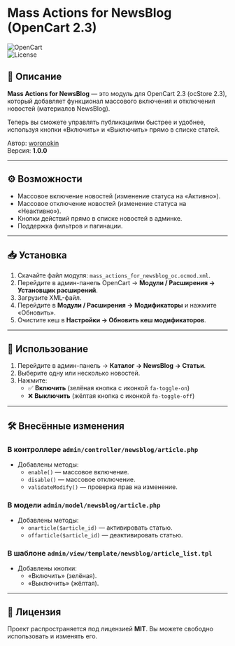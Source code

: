 # Mass Actions for NewsBlog (OpenCart 2.3)

![OpenCart](https://img.shields.io/badge/OpenCart-2.3-blue)  
![License](https://img.shields.io/badge/license-MIT-green)

## 📌 Описание
**Mass Actions for NewsBlog** — это модуль для OpenCart 2.3 (ocStore 2.3), который добавляет функционал массового включения и отключения новостей (материалов NewsBlog).  

Теперь вы сможете управлять публикациями быстрее и удобнее, используя кнопки «Включить» и «Выключить» прямо в списке статей.

Автор: [woronokin](https://nikonorow.ru)  
Версия: **1.0.0**

---

## ⚙️ Возможности
- Массовое включение новостей (изменение статуса на «Активно»).
- Массовое отключение новостей (изменение статуса на «Неактивно»).
- Кнопки действий прямо в списке новостей в админке.
- Поддержка фильтров и пагинации.

---

## 📥 Установка
1. Скачайте файл модуля: `mass_actions_for_newsblog_oc.ocmod.xml`.
2. Перейдите в админ-панель OpenCart → **Модули / Расширения → Установщик расширений**.
3. Загрузите XML-файл.
4. Перейдите в **Модули / Расширения → Модификаторы** и нажмите «Обновить».
5. Очистите кеш в **Настройки → Обновить кеш модификаторов**.

---

## 🚀 Использование
1. Перейдите в админ-панель → **Каталог → NewsBlog → Статьи**.
2. Выберите одну или несколько новостей.
3. Нажмите:
   - ✅ **Включить** (зелёная кнопка с иконкой `fa-toggle-on`)  
   - ❌ **Выключить** (жёлтая кнопка с иконкой `fa-toggle-off`)

---

## 🛠 Внесённые изменения
### В контроллере `admin/controller/newsblog/article.php`
- Добавлены методы:
  - `enable()` — массовое включение.
  - `disable()` — массовое отключение.
  - `validateModify()` — проверка прав на изменение.

### В модели `admin/model/newsblog/article.php`
- Добавлены методы:
  - `onarticle($article_id)` — активировать статью.
  - `offarticle($article_id)` — деактивировать статью.

### В шаблоне `admin/view/template/newsblog/article_list.tpl`
- Добавлены кнопки:
  - «Включить» (зелёная).
  - «Выключить» (жёлтая).

---

## 📄 Лицензия
Проект распространяется под лицензией **MIT**. Вы можете свободно использовать и изменять его.
